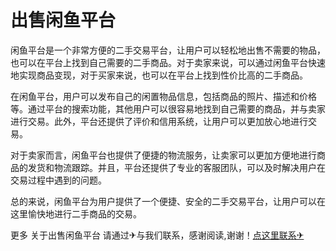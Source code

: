 # 出售闲鱼平台

闲鱼平台是一个非常方便的二手交易平台，让用户可以轻松地出售不需要的物品，也可以在平台上找到自己需要的二手商品。对于卖家来说，可以通过闲鱼平台快速地实现商品变现，对于买家来说，也可以在平台上找到性价比高的二手商品。

在闲鱼平台，用户可以发布自己的闲置物品信息，包括商品的照片、描述和价格等。通过平台的搜索功能，其他用户可以很容易地找到自己需要的商品，并与卖家进行交易。此外，平台还提供了评价和信用系统，让用户可以更加放心地进行交易。

对于卖家而言，闲鱼平台也提供了便捷的物流服务，让卖家可以更加方便地进行商品的发货和物流跟踪。并且，平台还提供了专业的客服团队，可以及时解决用户在交易过程中遇到的问题。

总的来说，闲鱼平台为用户提供了一个便捷、安全的二手交易平台，让用户可以在这里愉快地进行二手商品的交易。

更多 关于出售闲鱼平台 请通过✈与我们联系，感谢阅读,谢谢！[点这里联系✈](https://1.k02.cc)